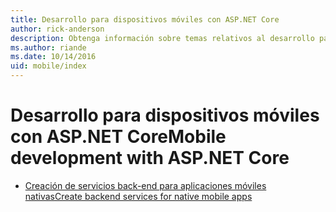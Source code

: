 ```yaml
---
title: Desarrollo para dispositivos móviles con ASP.NET Core
author: rick-anderson
description: Obtenga información sobre temas relativos al desarrollo para dispositivos móviles con ASP.NET Core.
ms.author: riande
ms.date: 10/14/2016
uid: mobile/index
---
```

# <a name="mobile-development-with-aspnet-core"></a><span data-ttu-id="ca6d8-103">Desarrollo para dispositivos móviles con ASP.NET Core</span><span class="sxs-lookup"><span data-stu-id="ca6d8-103">Mobile development with ASP.NET Core</span></span>

* [<span data-ttu-id="ca6d8-104">Creación de servicios back-end para aplicaciones móviles nativas</span><span class="sxs-lookup"><span data-stu-id="ca6d8-104">Create backend services for native mobile apps</span></span>](native-mobile-backend.md)
